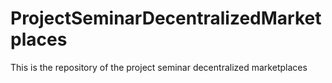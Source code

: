 # ProjectSeminarDecentralizedMarketplaces
This is the repository of the project seminar decentralized marketplaces
